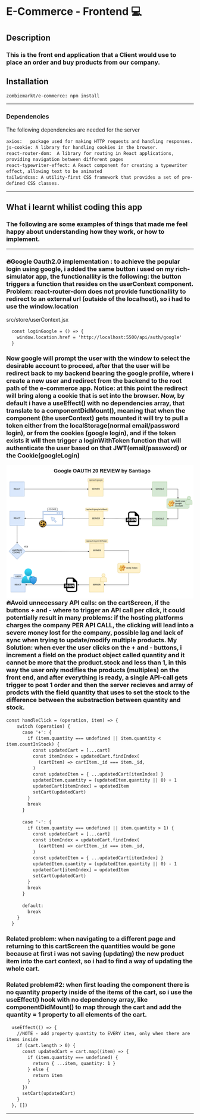 # E-Commerce - Frontend 💻

## Description

### This is the front end application that a Client would use to place an order and buy products from our company.

## **Installation**

```
zombiemarkt/e-commerce: npm install
```

---

### **Dependencies**

The following dependencies are needed for the server

```
axios:   package used for making HTTP requests and handling responses.
js-cookie: A library for handling cookies in the browser.
react-router-dom:  A library for routing in React applications, providing navigation between different pages
react-typewriter-effect: A React component for creating a typewriter effect, allowing text to be animated
tailwindcss: A utility-first CSS framework that provides a set of pre-defined CSS classes.
```

---

## **What i learnt whilist coding this app**

### The following are some examples of things that made me feel happy about understanding how they work, or how to implement.

---

### 🔥**Google Oauth2.0 implementation** : to achieve the popular login using google, i added the same button i used on my rich-simulator app, the functionallity is the following: the button triggers a function that resides on the userContext component. Problem: react-router-dom does not provide functionallity to redirect to an external url (outside of the localhost), so i had to use the window.location

src/store/userContext.jsx

```
  const loginGoogle = () => {
    window.location.href = 'http://localhost:5500/api/auth/google'
  }
```

### Now google will prompt the user with the window to select the desirable account to proceed, after that the user will be redirect back to my backend bearing the google profile, where i create a new user and redirect from the backend to the root path of the e-commerce app. **Notice: at this point the redirect will bring along a cookie that is set into the browser**. Now, by default i have a useEffect() with no dependencies array, that translate to a componentDidMount(), meaning that when the component (the userContext) gets mounted it will try to pull a token either from the localStorage(normal email/password login), or from the cookies (google login), and if the token exists it will then trigger a loginWithToken function that will authenticate the user based on that JWT(email/password) or the Cookie(googleLogin)

<img src="https://raw.githubusercontent.com/santiagomanso/ZombieMarkt/main/FlowChart-Google-Oauth-20.drawio.png"
     alt="Google-Oauth-20"
     style="float: left; margin-right: 10px;" />

```
  useEffect(() => {
    const token = getTokenFromStorage()
    if (token) {
      loginWithToken(token)
    }
  }, [])
```

---

### 🔥**Avoid unnecessary API calls**: on the cartScreen, if the buttons + and - where to trigger an API call per click, it could potentially result in many problems: if the hosting platforms charges the company PER API CALL, the clicking will lead into a **severe money lost** for the company, possible lag and lack of sync when trying to update/modify multiple products. **My Solution**: when ever the user clicks on the + and - buttons, i increment a field on the product object called **quantity** and it cannot be more that the product.stock and less than 1, in this way the user only modifies the products (multiples) on the front end, and after everything is ready, a single API-call gets trigger to post 1 order and then the server recieves and array of prodcts with the field quantity that uses to set the stock to the difference between the substraction between quantity and stock.

```
const handleClick = (operation, item) => {
    switch (operation) {
      case '+': {
        if (item.quantity === undefined || item.quantity < item.countInStock) {
          const updatedCart = [...cart]
          const itemIndex = updatedCart.findIndex(
            (cartItem) => cartItem._id === item._id,
          )
          const updatedItem = { ...updatedCart[itemIndex] }
          updatedItem.quantity = (updatedItem.quantity || 0) + 1
          updatedCart[itemIndex] = updatedItem
          setCart(updatedCart)
        }
        break
      }

      case '-': {
        if (item.quantity === undefined || item.quantity > 1) {
          const updatedCart = [...cart]
          const itemIndex = updatedCart.findIndex(
            (cartItem) => cartItem._id === item._id,
          )
          const updatedItem = { ...updatedCart[itemIndex] }
          updatedItem.quantity = (updatedItem.quantity || 0) - 1
          updatedCart[itemIndex] = updatedItem
          setCart(updatedCart)
        }
        break
      }

      default:
        break
    }
  }
```

### **Related problem**: when navigating to a different page and returning to this cartScreen the quantities would be gone because at first i was not saving (updating) the new product item into the cart context, so i had to find a way of updating the whole cart.

### **Related problem#2**: when first loading the component there is no quantity property inside of the items of the cart, so i use the useEffect() hook with no dependency array, like componentDidMount() to map through the cart and add the quantity = 1 property to all elements of the cart.

```
  useEffect(() => {
    //NOTE - add property quantity to EVERY item, only when there are items inside
    if (cart.length > 0) {
      const updatedCart = cart.map((item) => {
        if (item.quantity === undefined) {
          return { ...item, quantity: 1 }
        } else {
          return item
        }
      })
      setCart(updatedCart)
    }
  }, [])
```

---
